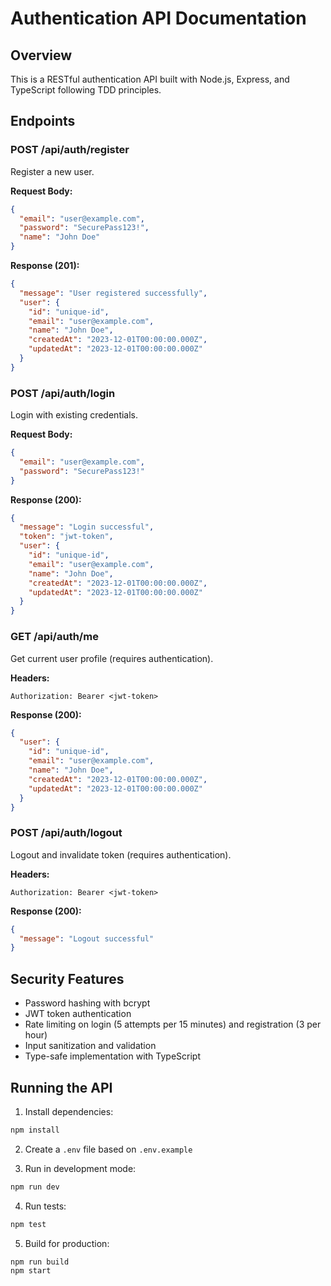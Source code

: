 # Authentication API Documentation

## Overview
This is a RESTful authentication API built with Node.js, Express, and TypeScript following TDD principles.

## Endpoints

### POST /api/auth/register
Register a new user.

**Request Body:**
```json
{
  "email": "user@example.com",
  "password": "SecurePass123!",
  "name": "John Doe"
}
```

**Response (201):**
```json
{
  "message": "User registered successfully",
  "user": {
    "id": "unique-id",
    "email": "user@example.com",
    "name": "John Doe",
    "createdAt": "2023-12-01T00:00:00.000Z",
    "updatedAt": "2023-12-01T00:00:00.000Z"
  }
}
```

### POST /api/auth/login
Login with existing credentials.

**Request Body:**
```json
{
  "email": "user@example.com",
  "password": "SecurePass123!"
}
```

**Response (200):**
```json
{
  "message": "Login successful",
  "token": "jwt-token",
  "user": {
    "id": "unique-id",
    "email": "user@example.com",
    "name": "John Doe",
    "createdAt": "2023-12-01T00:00:00.000Z",
    "updatedAt": "2023-12-01T00:00:00.000Z"
  }
}
```

### GET /api/auth/me
Get current user profile (requires authentication).

**Headers:**
```
Authorization: Bearer <jwt-token>
```

**Response (200):**
```json
{
  "user": {
    "id": "unique-id",
    "email": "user@example.com",
    "name": "John Doe",
    "createdAt": "2023-12-01T00:00:00.000Z",
    "updatedAt": "2023-12-01T00:00:00.000Z"
  }
}
```

### POST /api/auth/logout
Logout and invalidate token (requires authentication).

**Headers:**
```
Authorization: Bearer <jwt-token>
```

**Response (200):**
```json
{
  "message": "Logout successful"
}
```

## Security Features
- Password hashing with bcrypt
- JWT token authentication
- Rate limiting on login (5 attempts per 15 minutes) and registration (3 per hour)
- Input sanitization and validation
- Type-safe implementation with TypeScript

## Running the API

1. Install dependencies:
```bash
npm install
```

2. Create a `.env` file based on `.env.example`

3. Run in development mode:
```bash
npm run dev
```

4. Run tests:
```bash
npm test
```

5. Build for production:
```bash
npm run build
npm start
```